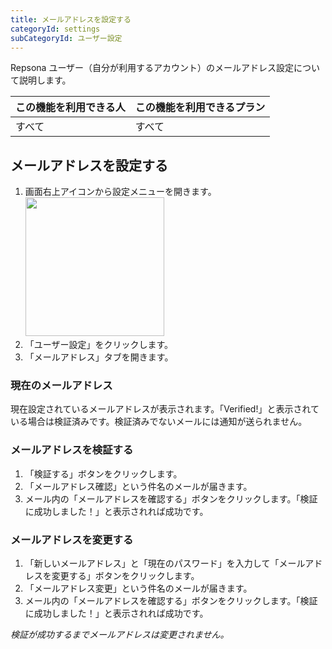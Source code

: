 ```yaml
---
title: メールアドレスを設定する
categoryId: settings
subCategoryId: ユーザー設定
---
```


Repsona ユーザー（自分が利用するアカウント）のメールアドレス設定について説明します。

|この機能を利用できる人|この機能を利用できるプラン|
|---|---|
|すべて|すべて|

## メールアドレスを設定する

1. 画面右上アイコンから設定メニューを開きます。<br><img src="/images/help/menu-button.png" width="222">
2. 「ユーザー設定」をクリックします。
3. 「メールアドレス」タブを開きます。

### 現在のメールアドレス

現在設定されているメールアドレスが表示されます。「Verified!」と表示されている場合は検証済みです。検証済みでないメールには通知が送られません。

### メールアドレスを検証する

1. 「検証する」ボタンをクリックします。 
2. 「メールアドレス確認」という件名のメールが届きます。
3. メール内の「メールアドレスを確認する」ボタンをクリックします。「検証に成功しました！」と表示されれば成功です。

### メールアドレスを変更する

1. 「新しいメールアドレス」と「現在のパスワード」を入力して「メールアドレスを変更する」ボタンをクリックします。
2. 「メールアドレス変更」という件名のメールが届きます。
3. メール内の「メールアドレスを確認する」ボタンをクリックします。「検証に成功しました！」と表示されれば成功です。

*検証が成功するまでメールアドレスは変更されません。*
